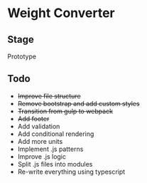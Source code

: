 # Weight Converter

## Stage
Prototype

## Todo 
* ~~Improve file structure~~
* ~~Remove bootstrap and add custom styles~~
* ~~Transition from gulp to webpack~~
* ~~Add footer~~
* Add validation
* Add conditional rendering
* Add more units
* Implement .js patterns
* Improve .js logic
* Split .js files into modules
* Re-write everything using typescript

